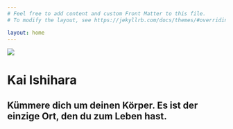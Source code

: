 ```yaml
---
# Feel free to add content and custom Front Matter to this file.
# To modify the layout, see https://jekyllrb.com/docs/themes/#overriding-theme-defaults

layout: home
---
```


<div class="home-info-container">
	<div class="home-img-container">
		<img src="/images/kai-profile.png">
	</div>
	<div class="home-info-text">
		<h1>Kai Ishihara</h1>
		<h2 style="font-weight: 0;">Kümmere dich um deinen Körper. Es ist der einzige Ort, den du zum Leben hast.</h3>
	</div>

</div><br>